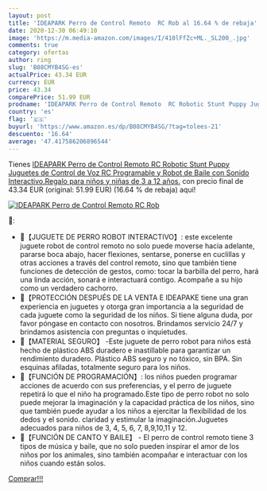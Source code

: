 ```yaml
---
layout: post
title: 'IDEAPARK Perro de Control Remoto  RC Rob al 16.64 % de rebaja'
date: 2020-12-30 06:49:10
image: 'https://m.media-amazon.com/images/I/410lFfZc+ML._SL200_.jpg'
comments: true
category: ofertas
author: ring
slug: 'B08CMYB4SG-es'
actualPrice: 43.34 EUR
currency: EUR
price: 43.34
comparePrice: 51.99 EUR
prodname: 'IDEAPARK Perro de Control Remoto  RC Robotic Stunt Puppy Juguetes de Control de Voz  RC Programable y Robot de Baile con Sonido Interactivo.Regalo para niños y niñas de 3 a 12 años.'
country: 'es'
flag: '🇪🇸'
buyurl: 'https://www.amazon.es/dp/B08CMYB4SG/?tag=tolees-21'
descuento: '16.64'
average: '47.417586206896544'
---
```


Tienes [IDEAPARK Perro de Control Remoto  RC Robotic Stunt Puppy Juguetes de Control de Voz  RC Programable y Robot de Baile con Sonido Interactivo.Regalo para niños y niñas de 3 a 12 años.](https://www.amazon.es/dp/B08CMYB4SG/?tag=tolees-21) con precio final de  43.34 EUR (original: 51.99 EUR) (16.64 %  de rebaja) aqui!

[![IDEAPARK Perro de Control Remoto  RC Rob](https://m.media-amazon.com/images/I/410lFfZc+ML._SL200_.jpg)](https://www.amazon.es/dp/B08CMYB4SG/?tag=tolees-21)

🔎:

- 🐶【JUGUETE DE PERRO ROBOT INTERACTIVO】: este excelente juguete robot de control remoto no solo puede moverse hacia adelante, pararse boca abajo, hacer flexiones, sentarse, ponerse en cuclillas y otras acciones a través del control remoto, sino que también tiene funciones de detección de gestos, como: tocar la barbilla del perro, hará una linda acción, sonará e interactuará contigo. Acompañe a su hijo como un verdadero cachorro.
- 🐩【PROTECCIÓN DESPUÉS DE LA VENTA E IDEAPAKE tiene una gran experiencia en juguetes y otorga gran importancia a la seguridad de cada juguete como la seguridad de los niños. Si tiene alguna duda, por favor póngase en contacto con nosotros. Brindamos servicio 24/7 y brindamos asistencia con preguntas o inquietudes.
- 🐾【MATERIAL SEGURO】 -Este juguete de perro robot para niños está hecho de plástico ABS duradero e inastillable para garantizar un rendimiento duradero. Plástico ABS seguro y no tóxico, sin BPA. Sin esquinas afiladas, totalmente seguro para los niños.
- 🐾【FUNCIÓN DE PROGRAMACIÓN】: los niños pueden programar acciones de acuerdo con sus preferencias, y el perro de juguete repetirá lo que el niño ha programado.Este tipo de perro robot no solo puede mejorar la imaginación y la capacidad práctica de los niños, sino que también puede ayudar a los niños a ejercitar la flexibilidad de los dedos y el sonido. claridad y estimular la imaginación.Juguetes adecuados para niños de 3, 4, 5, 6, 7, 8,9,10,11 y 12.
- 🐩【FUNCIÓN DE CANTO Y BAILE】 - El perro de control remoto tiene 3 tipos de música y baile, que no solo pueden inspirar el amor de los niños por los animales, sino también acompañar e interactuar con los niños cuando están solos.

[Comprar!!!](https://www.amazon.es/dp/B08CMYB4SG/?tag=tolees-21)
